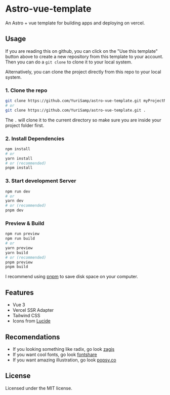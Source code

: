 # Astro-vue-template

An Astro + vue template for building apps and deploying on vercel.

## Usage

If you are reading this on github, you can click on the "Use this template" button above to create a new repository from this template to your account. Then you can do a `git clone` to clone it to your local system.

Alternatively, you can clone the project directly from this repo to your local system.

### 1. Clone the repo

```bash
git clone https://github.com/YuriSamp/astro-vue-template.git myProjectName
# or
git clone https://github.com/YuriSamp/astro-vue-template.git .
```

The `.` will clone it to the current directory so make sure you are inside your project folder first.

### 2. Install Dependencies

```bash
npm install
# or
yarn install
# or (recommended)
pnpm install
```

### 3. Start development Server

```bash
npm run dev
# or
yarn dev
# or (recommended)
pnpm dev
```

### Preview & Build

```bash
npm run preview
npm run build
# or
yarn preview
yarn build
# or (recommended)
pnpm preview
pnpm build
```

I recommend using [pnpm](https://pnpm.io/) to save disk space on your computer.

## Features

- Vue 3
- Vercel SSR Adapter
- Tailwind CSS
- Icons from [Lucide](https://lucide.dev)

## Recomendations

- If you looking something like radix, go look [zagjs](https://zagjs.com)
- If you want cool fonts, go look [fontshare](https://www.fontshare.com)
- If you want amazing illustration, go look [popsy.co](https://popsy.co/illustrations)

## License

Licensed under the MIT license.
